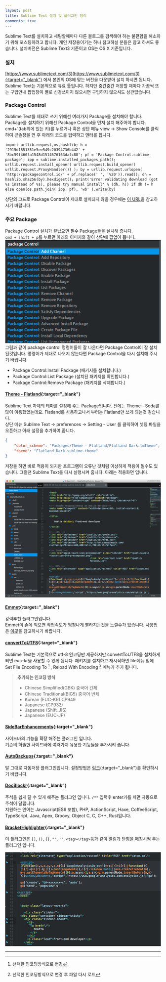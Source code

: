 ```yaml
---
layout: post
title: Sublime Text 설치 및 플러그인 정리
comments: true
---
```


Sublime Text를 설치하고 세팅할때마다 다른 블로그를 검색해야 하는 불편함을 해소하기 위해 포스팅하려고 합니다. 개인 저장용이기는 하나 참고하실 분들은 참고 하셔도 좋습니다. 설치버전은 Sublime Text3 기준이고 OS는 OS X 기준입니다.

### 설치

[https://www.sublimetext.com/3](https://www.sublimetext.com/3){:target="_blank"} 에서 본인의 OS에 맞는 버전을 다운받아 설치 하시면 됩니다. Sublime Text는 기본적으로 유료 툴입니다. 하지만 중간중간 저장할 때마다 가끔씩 뜨는 구입안내 팝업창이 별로 신경쓰이지 않으시면 구입하지 않으셔도 상관없습니다.


### Package Control

Sublime Text를 제대로 쓰기 위해선 여러가지 Package를 설치해야 합니다. Package를 설치하기 위해선 Package Control을 먼저 설치 해주어야 합니다.<br />
cmd+\`(tab위에 있는 키)를 누르거나 혹은 상단 메뉴 view -> Show Console를 클릭하여 콘솔창을 연 후 아래의 코드를 입력하고 엔터를 칩니다.

```
import urllib.request,os,hashlib; h = '2915d1851351e5ee549c20394736b442' + '8bc59f460fa1548d1514676163dafc88'; pf = 'Package Control.sublime-package'; ipp = sublime.installed_packages_path(); urllib.request.install_opener( urllib.request.build_opener( urllib.request.ProxyHandler()) ); by = urllib.request.urlopen( 'http://packagecontrol.io/' + pf.replace(' ', '%20')).read(); dh = hashlib.sha256(by).hexdigest(); print('Error validating download (got %s instead of %s), please try manual install' % (dh, h)) if dh != h else open(os.path.join( ipp, pf), 'wb' ).write(by)
```

상단의 코드로 Package Control이 제대로 설치되지 않을 경우에는 [이 URL](https://packagecontrol.io/installation)을 참고하시기 바랍니다.


### 주요 Package

Package Control 설치가 끝났으면 필수 Package들을 설치해 줍니다.<br />
`cmd + shift + p`를 누르면 아래의 이미지와 같이 상단에 팝업이 뜹니다.
![Package Control pop](/asset/package_control_pop.png)
그림과 같이 package control 명령어들이 잘 나온다면 Package Control이 잘 설치 된것입니다. 명령어가 제대로 나오지 않는다면 Package Control을 다시 설치해 주시기 바랍니다.

- Package Control:Install Package (패키지를 설치합니다.)
- Package Control:List Package (설치된 패키지를 확인합니다.)
- Package Control:Remove Package (패키지를 삭제합니다.)

#### [Theme - Flatland](https://github.com/thinkpixellab/flatland){:target="_blank"}

Sublime Text 자체의 테마를 설정해 주는 Package입니다. 전에는 Theme - Soda를 많이 이용했었는데요. Flatland를 사용하고나서 부터는 Flatland만 쓰게 되는것 같습니다.<br />
상단 메뉴 Sublime Text -> preferences -> Setting - User 를 클릭하여 셋팅 파일을 오픈하고 아래 설정을 추가하여 줍니다.

```json
{
	"color_scheme": "Packages/Theme - Flatland/Flatland Dark.tmTheme",
	"theme": "Flatland Dark.sublime-theme"
}
```
저장을 하면 바로 적용이 되지만 프로그램이 오류난 것처럼 이상하게 적용이 될수도 있습니다. 그럴땐 Sublime Text를 다시 실행시켜 줍니다.
아래는 적용화면 입니다.

![Flatland](/asset/flatland.png)

#### [Emmet](http://emmet.io/blog/sublime-text-3/){:target="_blank"}

강력추천 플러그인입니다.<br />
Emmet이 손에 익으면 작업속도가 엄청나게 빨라지는것을 느낄수가 있습니다.
사용법은 [이곳](http://docs.emmet.io/)을 참고하시기 바랍니다.

#### [convertToUTF8](https://github.com/seanliang/ConvertToUTF8){:target="_blank"}

Sublime Text는 기본적으로 utf-8 인코딩만 제공하지만 convertToUTF8을 설치하게 되면 euc-kr을 사용할 수 있게 됩니다.
패키지를 설치하고 재시작하면 file메뉴 밑에 Set File Encoding To [^1] , Reload With Encoding [^2] 메뉴가 추가 됩니다.

> **추가되는 인코딩 방식**
>
> - Chinese Simplified(GBK) 중국어 간체
> - Chinese Traditional(BIG5) 중국어 번체
> - Korean (EUC-KR) CP949
> - Japanese (CP932)
> - Japanese (Shift_JIS)
> - Japanese (EUC-JP)

#### [SideBarEnhancements](https://github.com/titoBouzout/SideBarEnhancements){:target="_blank"}

사이드바의 기능을 확장 해주는 플러그인 입니다.<br />
기존의 허술한 사이드바에 여러가지 유용한 기능들을 추가시켜 줍니다.

#### [AutoBackups](https://github.com/akalongman/sublimetext-autobackups){:target="_blank"}

말 그대로 자동저장 플러그인입니다. 설정방법은 [링크](https://github.com/akalongman/sublimetext-autobackups){:target="_blank"}를 확인하시기 바랍니다.

#### [DocBlockr](https://github.com/spadgos/sublime-jsdocs){:target="_blank"}

주석을 쉽게 달 수 있게 해주는 플러그인 입니다. `/**` 입력후 enter키를 치면 자동으로 주석이 달립니다.<br />
지원하는 언어는 Javascript(ES6 포함), PHP, ActionScript, Haxe, CoffeeScript, TypeScript, Java, Apex, Groovy, Object C, C, C++, Rust입니다.

#### [BracketHighlighter](https://github.com/facelessuser/BracketHighlighter){:target="_blank"}

이 플러그인은 `[]`, `()`, `{}`, `""`, `''`, `<tag></tag>`등과 같이 열림과 닫힘을 매칭시켜 주는 플러그인 입니다.

![bracket_highlighter](/asset/bracket_highlighter.png)

---

[^1]: 선택한 인코딩방식으로 변경
[^2]: 선택한 인코딩방식으로 변경 후 파일 다시 로드
